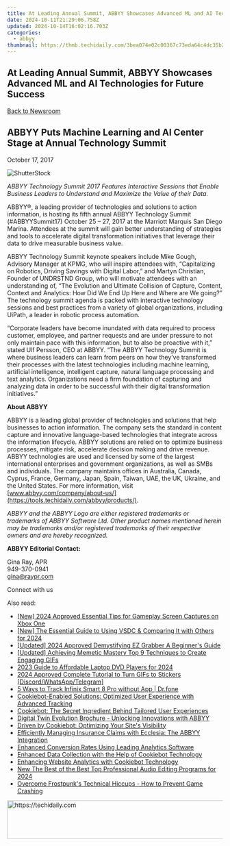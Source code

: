 ```yaml
---
title: At Leading Annual Summit, ABBYY Showcases Advanced ML and AI Technologies for Future Success
date: 2024-10-11T21:29:06.758Z
updated: 2024-10-14T16:02:16.703Z
categories:
  - abbyy
thumbnail: https://thmb.techidaily.com/3bea074e02c00367c73eda64c4dc35b2b7531a1754ee9632a9d2f7f9073f37e2.jpg
---
```


## At Leading Annual Summit, ABBYY Showcases Advanced ML and AI Technologies for Future Success

[Back to Newsroom](https://tools.techidaily.com/abbyy/products/)

## ABBYY Puts Machine Learning and AI Center Stage at Annual Technology Summit

October 17, 2017

![ShutterStock](https://content.abbyy.com/-/media/project/abbyy/abbyy/branchtemplates/shutterstock_1272462163_1296-x-729.jpg?h=729&iar=0&w=1296)

_ABBYY Technology Summit 2017 Features Interactive Sessions that Enable Business Leaders to Understand and Maximize the Value of their Data._

ABBYY®, a leading provider of technologies and solutions to action information, is hosting its fifth annual ABBYY Technology Summit (#ABBYYSummit17) October 25 – 27, 2017 at the Marriott Marquis San Diego Marina. Attendees at the summit will gain better understanding of strategies and tools to accelerate digital transformation initiatives that leverage their data to drive measurable business value.

ABBYY Technology Summit keynote speakers include Mike Gough, Advisory Manager at KPMG, who will inspire attendees with, “Capitalizing on Robotics, Driving Savings with Digital Labor,” and Martyn Christian, Founder of UNDRSTND Group, who will motivate attendees with an understanding of, “The Evolution and Ultimate Collision of Capture, Content, Context and Analytics: How Did We End Up Here and Where are We going?” The technology summit agenda is packed with interactive technology sessions and best practices from a variety of global organizations, including UiPath, a leader in robotic process automation.

“Corporate leaders have become inundated with data required to process customer, employee, and partner requests and are under pressure to not only maintain pace with this information, but to also be proactive with it,” stated Ulf Persson, CEO at ABBYY. “The ABBYY Technology Summit is where business leaders can learn from peers on how they’ve transformed their processes with the latest technologies including machine learning, artificial intelligence, intelligent capture, natural language processing and text analytics. Organizations need a firm foundation of capturing and analyzing data in order to be successful with their digital transformation initiatives.”

**About ABBYY**

ABBYY is a leading global provider of technologies and solutions that help businesses to action information. The company sets the standard in content capture and innovative language-based technologies that integrate across the information lifecycle. ABBYY solutions are relied on to optimize business processes, mitigate risk, accelerate decision making and drive revenue. ABBYY technologies are used and licensed by some of the largest international enterprises and government organizations, as well as SMBs and individuals. The company maintains offices in Australia, Canada, Cyprus, France, Germany, Japan, Spain, Taiwan, UAE, the UK, Ukraine, and the United States. For more information, visit [www.abbyy.com/company/about-us/](https://tools.techidaily.com/abbyy/products/).

_ABBYY and the ABBYY Logo are either registered trademarks or trademarks of ABBYY Software Ltd. Other product names mentioned herein may be trademarks and/or registered trademarks of their respective owners and are hereby recognized._

**ABBYY Editorial Contact:**

Gina Ray, APR  
949-370-0941  
gina@raypr.com  
  
Connect with us

<ins class="adsbygoogle"
     style="display:block"
     data-ad-format="autorelaxed"
     data-ad-client="ca-pub-7571918770474297"
     data-ad-slot="1223367746"></ins>

<ins class="adsbygoogle"
     style="display:block"
     data-ad-client="ca-pub-7571918770474297"
     data-ad-slot="8358498916"
     data-ad-format="auto"
     data-full-width-responsive="true"></ins>

<span class="atpl-alsoreadstyle">Also read:</span>
<div><ul>
<li><a href="https://screen-activity-recording.techidaily.com/new-2024-approved-essential-tips-for-gameplay-screen-captures-on-xbox-one/"><u>[New] 2024 Approved Essential Tips for Gameplay Screen Captures on Xbox One</u></a></li>
<li><a href="https://digital-screen-recording.techidaily.com/new-the-essential-guide-to-using-vsdc-and-comparing-it-with-others-for-2024/"><u>[New] The Essential Guide to Using VSDC & Comparing It with Others for 2024</u></a></li>
<li><a href="https://screen-sharing-recording.techidaily.com/updated-2024-approved-demystifying-ez-grabber-a-beginners-guide/"><u>[Updated] 2024 Approved Demystifying EZ Grabber A Beginner's Guide</u></a></li>
<li><a href="https://extra-hints.techidaily.com/updated-achieving-memetic-mastery-top-9-techniques-to-create-engaging-gifs/"><u>[Updated] Achieving Memetic Mastery Top 9 Techniques to Create Engaging GIFs</u></a></li>
<li><a href="https://fox-helps.techidaily.com/2023-guide-to-affordable-laptop-dvd-players-for-2024/"><u>2023 Guide to Affordable Laptop DVD Players for 2024</u></a></li>
<li><a href="https://extra-hints.techidaily.com/2024-approved-complete-tutorial-to-turn-gifs-to-stickers-discordwhatsapptelegram/"><u>2024 Approved Complete Tutorial to Turn GIFs to Stickers [Discord/WhatsApp/Telegram]</u></a></li>
<li><a href="https://android-location-track.techidaily.com/5-ways-to-track-infinix-smart-8-pro-without-app-drfone-by-drfone-virtual-android/"><u>5 Ways to Track Infinix Smart 8 Pro without App | Dr.fone</u></a></li>
<li><a href="https://solve-popular.techidaily.com/cookiebot-enabled-solutions-optimized-user-experience-with-advanced-tracking/"><u>Cookiebot-Enabled Solutions: Optimized User Experience with Advanced Tracking</u></a></li>
<li><a href="https://solve-popular.techidaily.com/cookiebot-the-secret-ingredient-behind-tailored-user-experiences/"><u>Cookiebot: The Secret Ingredient Behind Tailored User Experiences</u></a></li>
<li><a href="https://solve-popular.techidaily.com/digital-twin-evolution-brochure-unlocking-innovations-with-abbyy/"><u>Digital Twin Evolution Brochure - Unlocking Innovations with ABBYY</u></a></li>
<li><a href="https://solve-popular.techidaily.com/driven-by-cookiebot-optimizing-your-sites-visibility/"><u>Driven by Cookiebot: Optimizing Your Site's Visibility</u></a></li>
<li><a href="https://solve-popular.techidaily.com/efficiently-managing-insurance-claims-with-ecclesia-the-abbyy-integration/"><u>Efficiently Managing Insurance Claims with Ecclesia: The ABBYY Integration</u></a></li>
<li><a href="https://solve-popular.techidaily.com/enhanced-conversion-rates-using-leading-analytics-software/"><u>Enhanced Conversion Rates Using Leading Analytics Software</u></a></li>
<li><a href="https://solve-popular.techidaily.com/enhanced-data-collection-with-the-help-of-cookiebot-technology/"><u>Enhanced Data Collection with the Help of Cookiebot Technology</u></a></li>
<li><a href="https://solve-popular.techidaily.com/enhancing-website-analytics-with-cookiebot-technology/"><u>Enhancing Website Analytics with Cookiebot Technology</u></a></li>
<li><a href="https://video-content-creator.techidaily.com/new-the-best-of-the-best-top-professional-audio-editing-programs-for-2024/"><u>New The Best of the Best Top Professional Audio Editing Programs for 2024</u></a></li>
<li><a href="https://program-issues.techidaily.com/overcome-frostpunks-technical-hiccups-how-to-prevent-game-crashing/"><u>Overcome Frostpunk's Technical Hiccups - How to Prevent Game Crashing</u></a></li>
</ul></div>

<!-- affiliate ads begin -->
<a href="https://unicoeye.pxf.io/c/5597632/2134492/18498" target="_top" id="2134492">
  <img src="//a.impactradius-go.com/display-ad/18498-2134492" border="0" alt="https://techidaily.com" width="728" height="90"/>
</a>
<img height="0" width="0" src="https://unicoeye.pxf.io/i/5597632/2134492/18498" style="position:absolute;visibility:hidden;" border="0" />
<!-- affiliate ads end -->

